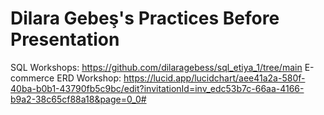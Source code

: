 # Dilara Gebeş's Practices Before Presentation
SQL Workshops: https://github.com/dilaragebess/sql_etiya_1/tree/main 
E-commerce ERD Workshop: https://lucid.app/lucidchart/aee41a2a-580f-40ba-b0b1-43790fb5c9bc/edit?invitationId=inv_edc53b7c-66aa-4166-b9a2-38c65cf88a18&page=0_0#
